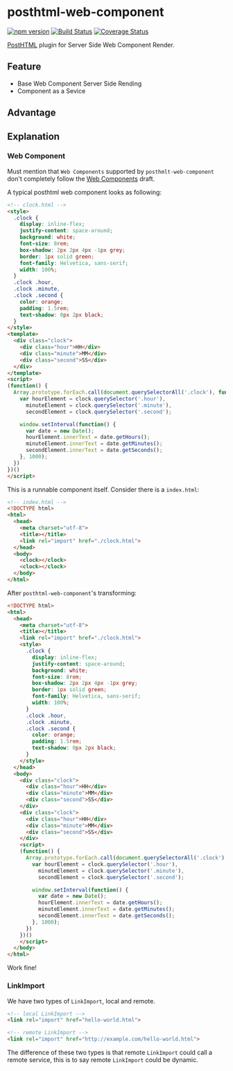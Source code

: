 # posthtml-web-component

[![npm version](https://badge.fury.io/js/posthtml-web-component.svg)](https://badge.fury.io/js/posthtml-web-component)
[![Build Status](https://travis-ci.org/island205/posthtml-web-component.svg?branch=master)](https://travis-ci.org/island205/posthtml-web-component?branch=master)
[![Coverage Status](https://coveralls.io/repos/island205/posthtml-web-component/badge.svg?branch=master)](https://coveralls.io/github/island205/posthtml-web-component)

[PostHTML](https://github.com/posthtml/posthtml) plugin for Server Side Web Component Render.

## Feature

- Base Web Component Server Side Rending
- Component as a Sevice

## Advantage

## Explanation

### Web Component

Must mention that `Web Components` supported by `posthmlt-web-component` don't completely follow the [Web Components](http://www.w3.org/TR/components-intro/) draft.

A typical posthtml web component looks as following:

```html
<!-- clock.html -->
<style>
  .clock {
    display: inline-flex;
    justify-content: space-around;
    background: white;
    font-size: 8rem;
    box-shadow: 2px 2px 4px -1px grey;
    border: 1px solid green;
    font-family: Helvetica, sans-serif;
    width: 100%;
  }
  .clock .hour,
  .clock .minute,
  .clock .second {
    color: orange;
    padding: 1.5rem;
    text-shadow: 0px 2px black;
  }
</style>
<template>  
  <div class="clock">
    <div class="hour">HH</div>
    <div class="minute">MM</div>
    <div class="second">SS</div>
  </div>
</template>
<script>
(function() {
  Array.prototype.forEach.call(document.querySelectorAll('.clock'), function (clock) {
    var hourElement = clock.querySelector('.hour'),
      minuteElement = clock.querySelector('.minute'),
      secondElement = clock.querySelector('.second');

    window.setInterval(function() {
      var date = new Date();
      hourElement.innerText = date.getHours();
      minuteElement.innerText = date.getMinutes();
      secondElement.innerText = date.getSeconds();
    }, 1000);
  })
})()
</script>
```

This is a runnable component itself. Consider there is a `index.html`:

```html
<!-- index.html -->
<!DOCTYPE html>
<html>
  <head>
    <meta charset="utf-8">
    <title></title>
    <link rel="import" href="./clock.html">
  </head>
  <body>
    <clock></clock>
    <clock></clock>
  </body>
</html>
```

After `posthtml-web-component`'s transforming:

```html
<!DOCTYPE html>
<html>
  <head>
    <meta charset="utf-8">
    <title></title>
    <link rel="import" href="./clock.html">
    <style>
      .clock {
        display: inline-flex;
        justify-content: space-around;
        background: white;
        font-size: 8rem;
        box-shadow: 2px 2px 4px -1px grey;
        border: 1px solid green;
        font-family: Helvetica, sans-serif;
        width: 100%;
      }
      .clock .hour,
      .clock .minute,
      .clock .second {
        color: orange;
        padding: 1.5rem;
        text-shadow: 0px 2px black;
      }
    </style>
  </head>
  <body>
    <div class="clock">
      <div class="hour">HH</div>
      <div class="minute">MM</div>
      <div class="second">SS</div>
    </div>
    <div class="clock">
      <div class="hour">HH</div>
      <div class="minute">MM</div>
      <div class="second">SS</div>
    </div>
    <script>
    (function() {
      Array.prototype.forEach.call(document.querySelectorAll('.clock'), function (clock) {
        var hourElement = clock.querySelector('.hour'),
          minuteElement = clock.querySelector('.minute'),
          secondElement = clock.querySelector('.second');

        window.setInterval(function() {
          var date = new Date();
          hourElement.innerText = date.getHours();
          minuteElement.innerText = date.getMinutes();
          secondElement.innerText = date.getSeconds();
        }, 1000);
      })
    })()
    </script>
  </body>
</html>
```

Work fine!

### LinkImport

We have two types of `LinkImport`, local and remote.

```html
<!-- local LinkImport -->
<link rel="import" href="hello-world.html">

<!-- remote LinkImport -->
<link rel="import" href="http://example.com/hello-world.html">
```

The difference of these two types is that remote `LinkImport` could call a remote service, this is to say remote `LinkImport` could be dynamic.
